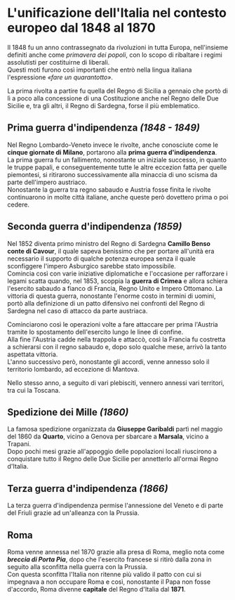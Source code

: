 # L'unificazione dell'Italia nel contesto europeo dal 1848 al 1870

Il 1848 fu un anno contrassegnato da rivoluzioni in tutta Europa, nell'insieme
definiti anche come *primavera dei popoli*, con lo scopo di ribaltare i regimi
assolutisti per costituirne di liberali.\
Questi moti furono così importanti che entrò nella lingua italiana l'espressione
*&laquo;fare un quarantotto&raquo;*.

La prima rivolta a partire fu quella del Regno di Sicilia a gennaio che portò di
lì a poco alla concessione di una Costituzione anche nel Regno delle Due Sicilie
e, tra gli altri, il Regno di Sardegna, forse il più emblematico.

## Prima guerra d'indipendenza *(1848 - 1849)*

Nel Regno Lombardo-Veneto invece le rivolte, anche conosciute come le **cinque
giornate di Milano**, portarono alla **prima guerra d'indipendenza**.\
La prima guerra fu un fallimento, nonostante un iniziale successo, in quanto le
truppe papali, e conseguentemente tutte le altre eccezion fatta per quelle
piemontesi, si ritirarono successivamente alla minaccia di uno scisma da parte
dell'impero austriaco.\
Nonostante la guerra tra regno sabaudo e Austria fosse finita le rivolte
continuarono in molte città italiane, anche queste però dovettero prima o poi
cedere.

## Seconda guerra d'indipendenza *(1859)*

Nel 1852 diventa primo ministro del Regno di Sardegna **Camillo Benso conte di
Cavour**, il quale sapeva benissimo che per portare all'unità era necessario il
supporto di qualche potenza europea senza il quale sconfiggere l'impero
Asburgico sarebbe stato impossibile.\
Comincia così con varie iniziative diplomatiche e l'occasione per rafforzare i
legami scatta quando, nel 1853, scoppia la **guerra di Crimea** e allora schiera
l'esercito sabaudo a fianco di Francia, Regno Unito e Impero Ottomano. La
vittoria di questa guerra, nonostante l'enorme costo in termini di uomini, portò
alla definizione di un patto difensivo nei confronti del Regno di Sardegna nel
caso di attacco da parte austriaca.

Cominciarono così le operazioni volte a fare attaccare per prima l'Austria
tramite lo spostamento dell'esercito lungo le linee di confine.\
Alla fine l'Austria cadde nella trappola e attaccò, così la Francia fu costretta
a schierarsi con il regno sabaudo e, dopo solo qualche mese, arrivò la tanto
aspettata vittoria.\
L'anno successivo però, nonostante gli accordi, venne annesso solo il territorio
lombardo, ad eccezione di Mantova.

Nello stesso anno, a seguito di vari plebisciti, vennero annessi vari territori,
tra cui la Toscana.

## Spedizione dei Mille *(1860)*

La famosa spedizione organizzata da **Giuseppe Garibaldi** partì nel maggio del
1860 da **Quarto**, vicino a Genova per sbarcare a **Marsala**, vicino a
Trapani.\
Dopo pochi mesi grazie all'appoggio delle popolazioni locali riuscirono a
conquistare tutto il Regno delle Due Sicilie per annetterlo all'ormai Regno
d'Italia.

## Terza guerra d'indipendenza *(1866)*

La terza guerra d'indipendenza permise l'annessione del Veneto e di parte del
Friuli grazie ad un'alleanza con la Prussia.

## Roma

Roma venne annessa nel 1870 grazie alla presa di Roma, meglio nota come
***breccia di Porta Pia***, dopo che l'esercito francese si ritirò dalla zona in
seguito alla sconfitta nella guerra con la Prussia.\
Con questa sconfitta l'Italia non ritenne più valido il patto con cui si
impegnava a non occupare Roma e così, nonostante il Papa non fosse d'accordo,
Roma divenne **capitale** del Regno d'Italia dal **1871**.
